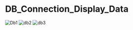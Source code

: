 # DB_Connection_Display_Data
![Db1](https://user-images.githubusercontent.com/84727061/191241228-71c2f950-f919-4f1e-8354-c3b938e65cc1.PNG)
![db2](https://user-images.githubusercontent.com/84727061/191241308-1ac3c11e-10b2-455f-85b9-f32498d9ab21.PNG)
![db3](https://user-images.githubusercontent.com/84727061/191241364-a62e2e7d-078c-4a70-a78b-37ca493fc530.PNG)
